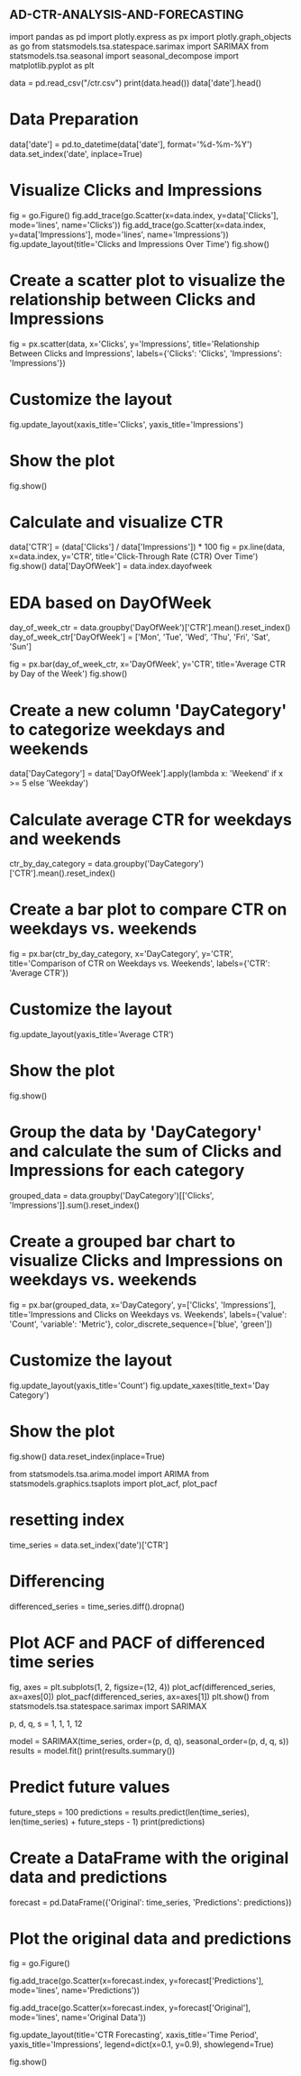 ## AD-CTR-ANALYSIS-AND-FORECASTING
import pandas as pd
import plotly.express as px
import plotly.graph_objects as go
from statsmodels.tsa.statespace.sarimax import SARIMAX
from statsmodels.tsa.seasonal import seasonal_decompose
import matplotlib.pyplot as plt

data = pd.read_csv("/ctr.csv")
print(data.head())
data['date'].head()
# Data Preparation
data['date'] = pd.to_datetime(data['date'], format='%d-%m-%Y')
data.set_index('date', inplace=True)
# Visualize Clicks and Impressions
fig = go.Figure()
fig.add_trace(go.Scatter(x=data.index, y=data['Clicks'], mode='lines', name='Clicks'))
fig.add_trace(go.Scatter(x=data.index, y=data['Impressions'], mode='lines', name='Impressions'))
fig.update_layout(title='Clicks and Impressions Over Time')
fig.show()
# Create a scatter plot to visualize the relationship between Clicks and Impressions
fig = px.scatter(data, x='Clicks', y='Impressions', title='Relationship Between Clicks and Impressions',
                 labels={'Clicks': 'Clicks', 'Impressions': 'Impressions'})

# Customize the layout
fig.update_layout(xaxis_title='Clicks', yaxis_title='Impressions')

# Show the plot
fig.show()
# Calculate and visualize CTR
data['CTR'] = (data['Clicks'] / data['Impressions']) * 100
fig = px.line(data, x=data.index, y='CTR', title='Click-Through Rate (CTR) Over Time')
fig.show()
data['DayOfWeek'] = data.index.dayofweek

# EDA based on DayOfWeek
day_of_week_ctr = data.groupby('DayOfWeek')['CTR'].mean().reset_index()
day_of_week_ctr['DayOfWeek'] = ['Mon', 'Tue', 'Wed', 'Thu', 'Fri', 'Sat', 'Sun']

fig = px.bar(day_of_week_ctr, x='DayOfWeek', y='CTR', title='Average CTR by Day of the Week')
fig.show()
# Create a new column 'DayCategory' to categorize weekdays and weekends
data['DayCategory'] = data['DayOfWeek'].apply(lambda x: 'Weekend' if x >= 5 else 'Weekday')

# Calculate average CTR for weekdays and weekends
ctr_by_day_category = data.groupby('DayCategory')['CTR'].mean().reset_index()

# Create a bar plot to compare CTR on weekdays vs. weekends
fig = px.bar(ctr_by_day_category, x='DayCategory', y='CTR', title='Comparison of CTR on Weekdays vs. Weekends',
             labels={'CTR': 'Average CTR'})

# Customize the layout
fig.update_layout(yaxis_title='Average CTR')

# Show the plot
fig.show()
# Group the data by 'DayCategory' and calculate the sum of Clicks and Impressions for each category
grouped_data = data.groupby('DayCategory')[['Clicks', 'Impressions']].sum().reset_index()

# Create a grouped bar chart to visualize Clicks and Impressions on weekdays vs. weekends
fig = px.bar(grouped_data, x='DayCategory', y=['Clicks', 'Impressions'],
             title='Impressions and Clicks on Weekdays vs. Weekends',
             labels={'value': 'Count', 'variable': 'Metric'},
             color_discrete_sequence=['blue', 'green'])

# Customize the layout
fig.update_layout(yaxis_title='Count')
fig.update_xaxes(title_text='Day Category')

# Show the plot
fig.show()
data.reset_index(inplace=True)

from statsmodels.tsa.arima.model import ARIMA
from statsmodels.graphics.tsaplots import plot_acf, plot_pacf

# resetting index
time_series = data.set_index('date')['CTR']

# Differencing
differenced_series = time_series.diff().dropna()

# Plot ACF and PACF of differenced time series
fig, axes = plt.subplots(1, 2, figsize=(12, 4))
plot_acf(differenced_series, ax=axes[0])
plot_pacf(differenced_series, ax=axes[1])
plt.show()
from statsmodels.tsa.statespace.sarimax import SARIMAX

p, d, q, s = 1, 1, 1, 12

model = SARIMAX(time_series, order=(p, d, q), seasonal_order=(p, d, q, s))
results = model.fit()
print(results.summary())
# Predict future values
future_steps = 100
predictions = results.predict(len(time_series), len(time_series) + future_steps - 1)
print(predictions)
# Create a DataFrame with the original data and predictions
forecast = pd.DataFrame({'Original': time_series, 'Predictions': predictions})

# Plot the original data and predictions
fig = go.Figure()

fig.add_trace(go.Scatter(x=forecast.index, y=forecast['Predictions'],
                         mode='lines', name='Predictions'))

fig.add_trace(go.Scatter(x=forecast.index, y=forecast['Original'],
                         mode='lines', name='Original Data'))

fig.update_layout(title='CTR Forecasting',
                  xaxis_title='Time Period',
                  yaxis_title='Impressions',
                  legend=dict(x=0.1, y=0.9),
                  showlegend=True)

fig.show()
